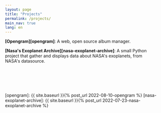```yaml
---
layout: page
title: "Projects"
permalink: /projects/
main_nav: true
lang: en
---
```


**[Opengram][opengram]**: A web, open source album manager.

**[Nasa's Exoplanet Archive][nasa-exoplanet-archive]**: A small Python project that gather and displays data about NASA's exoplanets, from NASA's datasource.

<br>
<br>
<br>
<br>

[opengram]: {{ site.baseurl }}{% post_url 2022-08-10-opengram %}
[nasa-exoplanet-archive]: {{ site.baseurl }}{% post_url 2022-07-23-nasa-exoplanet-archive %}